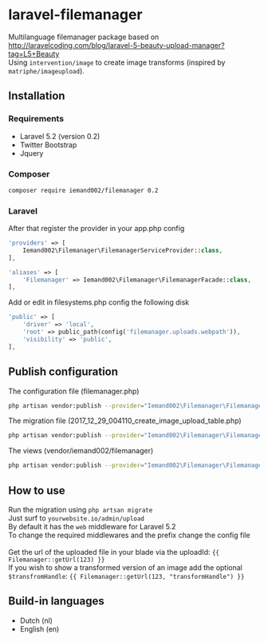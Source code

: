 # laravel-filemanager
Multilanguage filemanager package based on http://laravelcoding.com/blog/laravel-5-beauty-upload-manager?tag=L5+Beauty<br>
Using ```intervention/image``` to create image transforms (inspired by ```matriphe/imageupload```).

## Installation
### Requirements
* Laravel 5.2 (version 0.2)
* Twitter Bootstrap
* Jquery

### Composer
```bash
composer require iemand002/filemanager 0.2
```

### Laravel
After that register the provider in your app.php config
```php
'providers' => [
    Iemand002\Filemanager\FilemanagerServiceProvider::class,
],

'aliases' => [
    'Filemanager' => Iemand002\Filemanager\FilemanagerFacade::class,
],
```

Add or edit in filesystems.php config the following disk
```php
'public' => [
    'driver' => 'local',
    'root' => public_path(config('filemanager.uploads.webpath')),
    'visibility' => 'public',
],
```

## Publish configuration
The configuration file (filemanager.php)
```bash
php artisan vendor:publish --provider="Iemand002\Filemanager\FilemanagerServiceProvider" --tag="config"
```

The migration file (2017_12_29_004110_create_image_upload_table.php)
```bash
php artisan vendor:publish --provider="Iemand002\Filemanager\FilemanagerServiceProvider" --tag="migration"
```

The views (vendor/iemand002/filemanager)
```bash
php artisan vendor:publish --provider="Iemand002\Filemanager\FilemanagerServiceProvider" --tag="views"
```

## How to use
Run the migration using ```php artsan migrate```<br/>
Just surf to ```yourwebsite.io/admin/upload```<br/>
By default it has the ```web``` middleware for Laravel 5.2<br/>
To change the required middlewares and the prefix change the config file
<br><br>
Get the url of the uploaded file in your blade via the uploadId: ```{{ Filemanager::getUrl(123) }}```<br>
If you wish to show a transformed version of an image add the optional ```$transfromHandle```: ```{{ Filemanager::getUrl(123, "transformHandle") }}```<br>

## Build-in languages
* Dutch (nl)
* English (en)